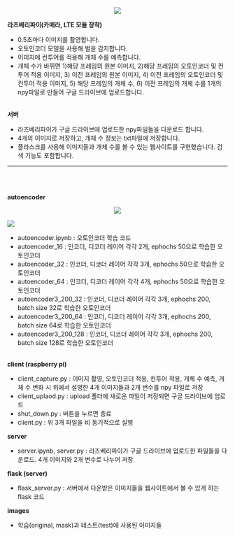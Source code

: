 <p align="center">
  <img src="https://user-images.githubusercontent.com/102455571/282228390-547fdde0-caf2-497e-bc40-0277cde82fea.png">
</p>

**라즈베리파이(카메라, LTE 모듈 장착)**
- 0.5초마다 이미지를 촬영합니다.
- 오토인코더 모델을 사용해 벌을 감지합니다.
- 이미지에 컨투어를 적용해 개체 수를 예측합니다.
- 개체 수가 바뀌면 1)해당 프레임의 원본 이미지, 2)해당 프레임의 오토인코더 및 컨투어 적용 이미지, 3) 이전 프레임의 원본 이미지, 4) 이전 프레임의 오토인코더 및 컨투어 적용 이미지, 5) 해당 프레임의 개체 수, 6) 이전 프레임의 개체 수를 1개의 npy파일로 만들어 구글 드라이브에 업로드합니다.<br><br>

**서버**
- 라즈베리파이가 구글 드라이브에 업로드한 npy파일들을 다운로드 합니다.
- 4개의 이미지로 저장하고, 개체 수 정보는 txt파일에 저장합니다.
- 플라스크를 사용해 이미지들과 개체 수를 볼 수 있는 웹사이트를 구현했습니다. 검색 기능도 포함합니다.
----------
<br><br>

**autoencoder**
<p align="center">
  <img src="[https://user-images.githubusercontent.com/102455571/282228390-547fdde0-caf2-497e-bc40-0277cde82fea.png](https://user-images.githubusercontent.com/102455571/282229015-0c6cc16f-aa48-4f9f-bb13-75a51447a58e.png)">
</p>
<p>
  <img src="[[https://user-images.githubusercontent.com/102455571/282228390-547fdde0-caf2-497e-bc40-0277cde82fea.png](https://user-images.githubusercontent.com/102455571/282229015-0c6cc16f-aa48-4f9f-bb13-75a51447a58e.png)](https://user-images.githubusercontent.com/102455571/282229026-f5dea5c5-b58c-4eb3-bc14-1ad4ce300624.png)">
</p>

- autoencoder.ipynb : 오토인코더 학습 코드
- autoencoder_16 : 인코더, 디코더 레이어 각각 2개, ephochs 50으로 학습한 오토인코더
- autoencoder_32 : 인코더, 디코더 레이어 각각 3개, ephochs 50으로 학습한 오토인코더
- autoencoder_64 : 인코더, 디코더 레이어 각각 4개, ephochs 50으로 학습한 오토인코더
- autoencoder3_200_32 : 인코더, 디코더 레이어 각각 3개, ephochs 200, batch size 32로 학습한 오토인코더
- autoencoder3_200_64 : 인코더, 디코더 레이어 각각 3개, ephochs 200, batch size 64로 학습한 오토인코더
- autoencoder3_200_128 : 인코더, 디코더 레이어 각각 3개, ephochs 200, batch size 128로 학습한 오토인코더<br><br>

**client (raspberry pi)**
- client_capture.py : 이미지 촬영, 오토인코더 적용, 컨투어 적용, 개체 수 예측, 개체 수 변화 시 위에서 설명한 4개 이미지들과 2개 변수를 npy 파일로 저장
- client_uplaod.py : upload 폴더에 새로운 파일이 저장되면 구글 드라이브에 업로드
- shut_down.py : 버튼을 누르면 종료
- client.py : 위 3개 파일을 비 동기적으로 실행

**server**
- server.ipynb, server.py : 라즈베리파이가 구글 드라이브에 업로드한 파일들을 다운로드. 4개 이미지와 2개 변수로 나누어 저장

**flask (server)**
- flask_server.py : 서버에서 다운받은 이미지들을 웹사이트에서 볼 수 있게 하는 flask 코드

**images**
- 학습(original, mask)과 테스트(test)에 사용된 이미지들

